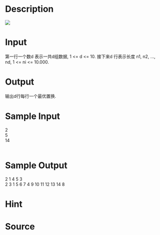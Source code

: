 
# Description

<div class="content"> <img border="0" src="source/bzoj/2076/img/aHR0cHM6Ly9seWRzeS5jb20vSnVkZ2VPbmxpbmUvaW1hZ2VzLzIwNzYuanBn.jpg"/> 
</div>

# Input

<div class="content">第一行一个数d 表示一共d组数据, 1 &lt;= d &lt;= 10. 接下来d 行表示长度 n1, n2, ..., nd, 1 &lt;= ni &lt;= 10.000. 
</div>

# Output

<div class="content">输出d行每行一个最优置换. 
</div>

# Sample Input

<div class="content"><span class="sampledata">2<br/>
5<br/>
14<br/>
<br/>
</span></div>

# Sample Output

<div class="content"><span class="sampledata">2 1 4 5 3<br/>
2 3 1 5 6 7 4 9 10 11 12 13 14 8<br/>
</span></div>

# Hint

<div class="content"><p></p></div>

# Source

<div class="content"><p><a href="problemset.php?search="></a></p></div>

